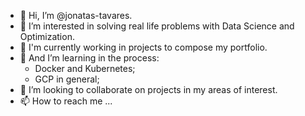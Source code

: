 - 👋 Hi, I’m @jonatas-tavares.
- 👀 I’m interested in solving real life problems with Data Science and Optimization.
- 🌱 I'm currently working in projects to compose my portfolio. 
- 🌱 And I’m learning in the process:
  - Docker and Kubernetes;
  - GCP in general;
- 💞️ I’m looking to collaborate on projects in my areas of interest.
- 📫 How to reach me ...

<!---
jonatas-tavares/jonatas-tavares is a ✨ special ✨ repository because its `README.md` (this file) appears on your GitHub profile.
You can click the Preview link to take a look at your changes.
--->
